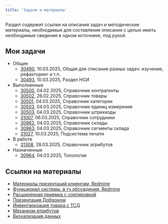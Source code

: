 ```yaml
---
title: 'Задачи и материалы'
---
```


Раздел содержит ссылки на описания задач и методические материалы, необходимые для составления описания с целью иметь необходимые сведения в одном источнике, под рукой.

## Мои задачи
- Общие
    - [30490](http://support.luxsoft.by/issues/30490), 10.03.2025, Общая для списания разных задач: изучение, рефакторинг и т.п.
    - [30493](http://support.luxsoft.by/issues/30493), 10.03.2025, Раздел НСИ
- Выполненные
    - [30500](http://support.luxsoft.by/issues/30500), 04.02.2025, Справочник контрагенты
    - [30502](http://support.luxsoft.by/issues/30502), 26.02.2025, Справочник товары
    - [30501](http://support.luxsoft.by/issues/30501), 04.03.2025, Справочник категории
    - [30503](http://support.luxsoft.by/issues/30503), 04.03.2025, Справочник единиц измерения
    - [30503](http://support.luxsoft.by/issues/30503), 04.03.2025, Справочник штрихкоды
    - [31007](http://support.luxsoft.by/issues/31007), 06.03.2025, Справочник сотрудники
    - [30962](http://support.luxsoft.by/issues/30962), 04.03.2025, Справочник склады
    - [30963](http://support.luxsoft.by/issues/30963), 04.03.2025, Справочник сегменты склада
    - [31027](http://support.luxsoft.by/issues/31027), 10.03.2025, Подсистема печати
- В работе
    - [31308](http://support.luxsoft.by/issues/31308), 28.03.2025, Справочник атрибутов  
- Назначенные
    - [30964](http://support.luxsoft.by/issues/30964), 04.03.2025, Топология

## Ссылки на материалы
- [Материалы презентаций клиентам, Redmine](http://support.luxsoft.by/projects/lswms/wiki/%D0%9C%D0%B0%D1%82%D0%B5%D1%80%D0%B8%D0%B0%D0%BB%D1%8B_%D0%BF%D1%80%D0%B5%D0%B7%D0%B5%D0%BD%D1%82%D0%B0%D1%86%D0%B8%D0%B9)
- [Функционал системы, в тч обсуждения, Redmine](http://support.luxsoft.by/projects/lswms/wiki/%D0%92%D0%B8%D0%B4%D0%B5%D0%BE_%D0%BF%D0%BE_%D1%84%D1%83%D0%BD%D0%BA%D1%86%D0%B8%D0%BE%D0%BD%D0%B0%D0%BB%D1%83)
- [Расширенная приемка с сортировкой](https://photos.onedrive.com/share/8ABE145E7F833839!s3863dd85efc040f091753d33119d830a?cid=8ABE145E7F833839&resId=8ABE145E7F833839!s3863dd85efc040f091753d33119d830a&ithint=video&e=TO2tci&migratedtospo=true&redeem=aHR0cHM6Ly8xZHJ2Lm1zL3YvYy84YWJlMTQ1ZTdmODMzODM5L0VZWGRZempBN19CQWtYVTlNeEdkZ3dvQnZUVm1PdW5RLVdPMzh3ODZCWmhzNlE_ZT1UTzJ0Y2k)
- [Презентация Доброном](https://photos.onedrive.com/share/8ABE145E7F833839!s3e09d15774414c5781bd48d931407262?cid=8ABE145E7F833839&resId=8ABE145E7F833839!s3e09d15774414c5781bd48d931407262&ithint=video&e=xEaqpz&migratedtospo=true&redeem=aHR0cHM6Ly8xZHJ2Lm1zL3YvYy84YWJlMTQ1ZTdmODMzODM5L0VWZlJDVDVCZEZkTWdiMUkyVEZBY21JQk9BdU5JUWpiNGQzTkptblE4UVNXR2c_ZT14RWFxcHo)
- [Инвентаризация товара с ТСД](https://photos.onedrive.com/share/8ABE145E7F833839!sb65e1e162c634bdf9c7d8b581ba8b8a7?cid=8ABE145E7F833839&resId=8ABE145E7F833839!sb65e1e162c634bdf9c7d8b581ba8b8a7&ithint=video&e=VF4qLo&migratedtospo=true&redeem=aHR0cHM6Ly8xZHJ2Lm1zL3YvYy84YWJlMTQ1ZTdmODMzODM5L0VSWWVYclpqTE45TG5IMkxXQnVvdUtjQnFxVHBnNTY2VkQ3d0dnWnowcHRic3c_ZT1WRjRxTG8)
- [Механизм атрибутов](https://photos.onedrive.com/share/8ABE145E7F833839!se56f9624bdeb483ab4e3f8d0848c9211?cid=8ABE145E7F833839&resId=8ABE145E7F833839!se56f9624bdeb483ab4e3f8d0848c9211&ithint=video&e=kmoJEX&migratedtospo=true&redeem=aHR0cHM6Ly8xZHJ2Lm1zL3YvYy84YWJlMTQ1ZTdmODMzODM5L0VTU1diLVhydlRwSXRPUDQwSVNNa2hFQi1yNmItTTE4NzVvOWF2OWctc2R0NlE_ZT1rbW9KRVg)
- [Визуализация данных](https://photos.onedrive.com/share/8ABE145E7F833839!se07ca43394a34724bcb276a17c8bf8c1?cid=8ABE145E7F833839&resId=8ABE145E7F833839!se07ca43394a34724bcb276a17c8bf8c1&ithint=video&e=IfPL1g&migratedtospo=true&redeem=aHR0cHM6Ly8xZHJ2Lm1zL3YvYy84YWJlMTQ1ZTdmODMzODM5L0VUT2tmT0NqbENSSHZMSjJvWHlMLU1FQmxZMnFVazFNX3k0RnlaQnFLNXNpNVE_ZT1JZlBMMWc)
